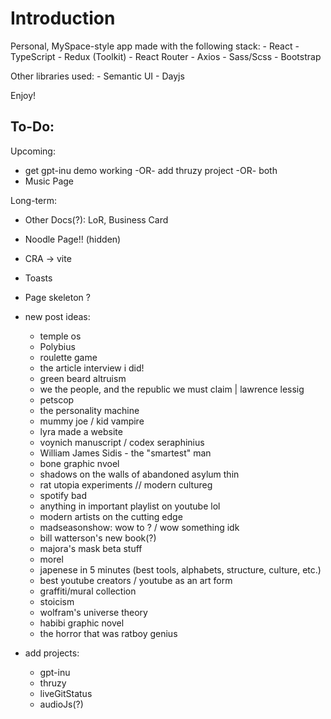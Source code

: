 # Introduction
Personal, MySpace-style app made with the following stack:
    - React
    - TypeScript
    - Redux (Toolkit)
    - React Router
    - Axios
    - Sass/Scss
    - Bootstrap

Other libraries used:
    - Semantic UI
    - Dayjs

Enjoy!

## To-Do:
Upcoming:
- get gpt-inu demo working -OR- add thruzy project -OR- both
- Music Page

Long-term:
- Other Docs(?): LoR, Business Card
- Noodle Page!! (hidden)
- CRA -> vite
- Toasts
- Page skeleton ?

- new post ideas:
    - temple os
    - Polybius
    - roulette game
    - the article interview i did!
    - green beard altruism
    - we the people, and the republic we must claim | lawrence lessig
    - petscop
    - the personality machine
    - mummy joe / kid vampire
    - lyra made a website
    - voynich manuscript / codex seraphinius
    - William James Sidis - the "smartest" man
    - bone graphic nvoel
    - shadows on the walls of abandoned asylum thin
    - rat utopia experiments // modern cultureg
    - spotify bad
    - anything in important playlist on youtube lol
    - modern artists on the cutting edge
    - madseasonshow: wow to ? / wow something idk
    - bill watterson's new book(?)
    - majora's mask beta stuff
    - morel
    - japenese in 5 minutes (best tools, alphabets, structure, culture, etc.)
    - best youtube creators / youtube as an art form
    - graffiti/mural collection
    - stoicism
    - wolfram's universe theory
    - habibi graphic novel
    - the horror that was ratboy genius

- add projects:
    - gpt-inu
    - thruzy
    - liveGitStatus
    - audioJs(?)
